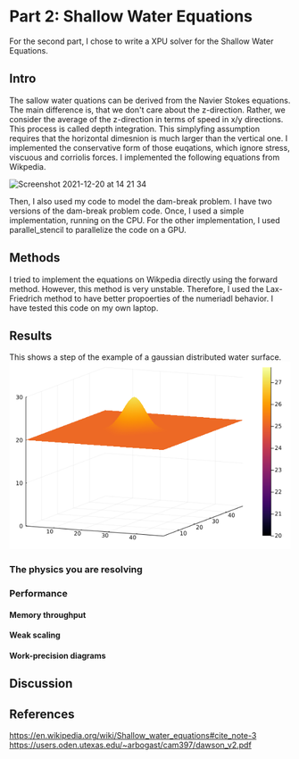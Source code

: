 # Part 2: Shallow Water Equations
For the second part, I chose to write a XPU solver for the Shallow Water Equations.

## Intro
The sallow water quations can be derived from the Navier Stokes equations. The main difference is, that we don't care about the z-direction. Rather, we consider the average of the z-direction in terms of speed in x/y directions. This process is called depth integration. This simplyfing assumption requires that the horizontal dimesnion is much larger than the vertical one. I implemented the conservative form of those euqations, which ignore stress, viscuous and corriolis forces. I implemented the following equations from Wikpedia.

<img width="350" alt="Screenshot 2021-12-20 at 14 21 34" src="https://user-images.githubusercontent.com/18243049/146821128-af4df50c-2dd5-49de-8e08-18d0f4c5826f.png">

Then, I also used my code to model the dam-break problem. I have two versions of the dam-break problem code. Once, I used a simple implementation, running on the CPU. For the other implementation, I used parallel_stencil to parallelize the code on a GPU.


## Methods

I tried to implement the equations on Wikpedia directly using the forward method. However, this method is very unstable.
Therefore, I used the Lax-Friedrich method to have better propoerties of the numeriadl behavior.
I have tested this code on my own laptop.

## Results

This shows a step of the example of a gaussian distributed water surface.
![Shallow water equations example](/docs/figs/part2/swe.png)

### The physics you are resolving

### Performance

#### Memory throughput

#### Weak scaling

#### Work-precision diagrams

## Discussion

## References

https://en.wikipedia.org/wiki/Shallow_water_equations#cite_note-3
https://users.oden.utexas.edu/~arbogast/cam397/dawson_v2.pdf
